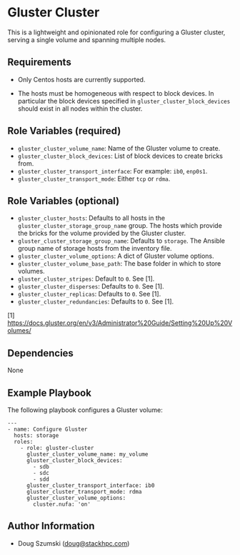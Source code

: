 Gluster Cluster
===============

This is a lightweight and opinionated role for configuring a Gluster cluster,
serving a single volume and spanning multiple nodes.

Requirements
------------

* Only Centos hosts are currently supported.

* The hosts must be homogeneous with respect to block devices. In particular
  the block devices specified in  ```gluster_cluster_block_devices``` should
  exist in all nodes within the cluster.

Role Variables (required)
-------------------------

* ``gluster_cluster_volume_name``: Name of the Gluster volume to create.
* ``gluster_cluster_block_devices``: List of block devices to create bricks from.
* ``gluster_cluster_transport_interface``: For example: ``ib0``, ``enp0s1``.
* ``gluster_cluster_transport_mode``: Either ``tcp`` or ``rdma``.


Role Variables (optional)
-------------------------

* ``gluster_cluster_hosts``: Defaults to all hosts in the
  ``gluster_cluster_storage_group_name`` group. The hosts which provide the bricks
  for the volume provided by the Gluster cluster.
* ``gluster_cluster_storage_group_name``: Defaults to ``storage``. The Ansible
  group name of storage hosts from the inventory file.
* ``gluster_cluster_volume_options``: A dict of Gluster volume options.
* ``gluster_cluster_volume_base_path``: The base folder in which to store volumes.
* ``gluster_cluster_stripes``: Default to ``0``. See [1].
* ``gluster_cluster_disperses``: Defaults to ``0``. See [1].
* ``gluster_cluster_replicas``: Defaults to ``0``. See [1].
* ``gluster_cluster_redundancies``: Defaults to ``0``. See [1].

[1] https://docs.gluster.org/en/v3/Administrator%20Guide/Setting%20Up%20Volumes/

Dependencies
------------

None

Example Playbook
----------------

The following playbook configures a Gluster volume:

    ---
    - name: Configure Gluster
      hosts: storage
      roles:
        - role: gluster-cluster
          gluster_cluster_volume_name: my_volume
          gluster_cluster_block_devices:
            - sdb
            - sdc
            - sdd
          gluster_cluster_transport_interface: ib0
          gluster_cluster_transport_mode: rdma
          gluster_cluster_volume_options:
            cluster.nufa: 'on'

Author Information
------------------

- Doug Szumski (<doug@stackhpc.com>)
